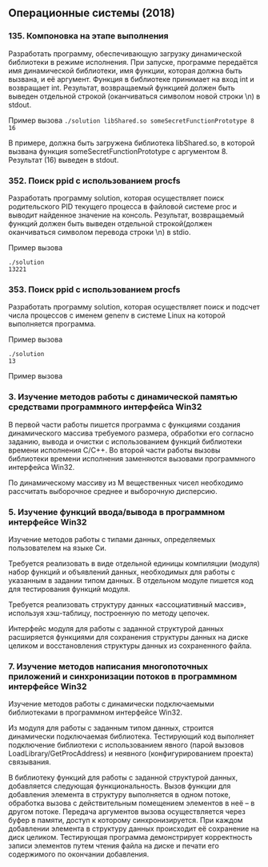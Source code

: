 ## Операционные системы (2018)

### 135. Компоновка на этапе выполнения

Разработать программу, обеспечивающую загрузку динамической библиотеки в режиме исполнения. При запуске, программе передаётся имя динамической библиотеки, имя функции, которая должна быть вызвана, и её аргумент. Функция в библиотеке принимает на вход int и возвращает int. Результат, возвращаемый функцией должен быть выведен отдельной строкой (оканчиваться символом новой строки \n)  в stdout.

Пример вызова
```./solution libShared.so someSecretFunctionPrototype 8 16```

В примере, должна быть загружена библиотека libShared.so, в которой вызвана функция someSecretFunctionPrototype с аргументом 8. Результат (16) выведен в stdout.

### 352. Поиск ppid c использованием procfs

Разработать программу solution, которая осуществляет поиск родительского PID текущего процесса в файловой системе proc и выводит найденное значение на консоль.  Результат, возвращаемый функций должен быть выведен отдельной строкой(должен оканчиваться символом перевода строки \n) в stdio.

Пример вызова
```
./solution
13221
```

### 353. Поиск ppid c использованием procfs

Разработать программу solution, которая осуществляет поиск и подсчет числа процессов с именем genenv в системе Linux на которой выполняется программа. 

Пример вызова
```
./solution
13
```

Пример вызова
### 3. Изучение методов работы с динамической памятью средствами программного интерфейса Win32

В первой части работы пишется программа с функциями создания динамического массива требуемого размера, обработки его согласно заданию, вывода и очистки с использованием функций библиотеки времени исполнения C/C++. Во второй части работы вызовы библиотеки времени исполнения заменяются вызовами программного интерфейса Win32.

По динамическому массиву из M вещественных чисел необходимо рассчитать выборочное среднее и выборочную дисперсию.

### 5. Изучение функций ввода/вывода в программном интерфейсе Win32

Изучение методов работы с типами данных, определяемых пользователем на языке Си.

Требуется реализовать в виде отдельной единицы компиляции (модуля) набор функций и объявлений данных, необходимых для работы с указанным в задании типом данных. В отдельном модуле пишется код для тестирования функций модуля.

Требуется реализовать структуру данных «ассоциативный массив», используя хэш-таблицу, построенную по методу цепочек.

Интерфейс модуля для работы с заданной структурой данных расширяется функциями для сохранения структуры данных на диске целиком и восстановления структуры данных из сохраненного файла.

### 7. Изучение методов написания многопоточных приложений и синхронизации потоков в программном интерфейсе Win32

Изучение методов работы с динамически подключаемыми библиотеками в программном интерфейсе Win32.

Из модуля для работы с заданным типом данных, строится динамически подключаемая библиотека. Тестирующий код выполняет подключение библиотеки с использованием явного (парой вызовов LoadLibrary/GetProcAddress) и неявного (конфигурированием проекта) связывания.

В библиотеку функций для работы с заданной структурой данных, добавляется следующая функциональность. Вызов функции для добавления элемента в структуру выполняется в одном потоке, обработка вызова с действительным помещением элементов в неё – в другом потоке. Передача аргументов вызова осуществляется через буфер в памяти, доступ к которому синхронизируется. При каждом добавлении элемента в структуру данных происходит её сохранение на диск целиком. Тестирующая программа демонстрирует корректность записи элементов путем чтения файла на диске и печати его содержимого по окончании добавления.


